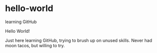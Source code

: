 # hello-world
learning GitHub


Hello World!

Just here learning GitHub, trying to brush up on unused skills.  Never had moon tacos, but willing to try.
